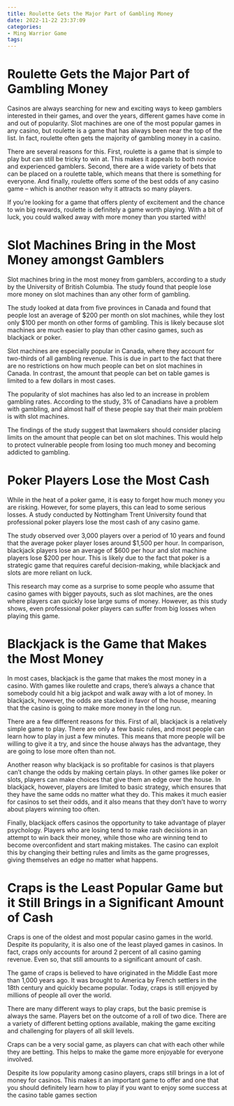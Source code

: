 ```yaml
---
title: Roulette Gets the Major Part of Gambling Money 
date: 2022-11-22 23:37:09
categories:
- Ming Warrior Game
tags:
---
```



#  Roulette Gets the Major Part of Gambling Money 

Casinos are always searching for new and exciting ways to keep gamblers interested in their games, and over the years, different games have come in and out of popularity. Slot machines are one of the most popular games in any casino, but roulette is a game that has always been near the top of the list. In fact, roulette often gets the majority of gambling money in a casino.

There are several reasons for this. First, roulette is a game that is simple to play but can still be tricky to win at. This makes it appeals to both novice and experienced gamblers. Second, there are a wide variety of bets that can be placed on a roulette table, which means that there is something for everyone. And finally, roulette offers some of the best odds of any casino game – which is another reason why it attracts so many players.

If you’re looking for a game that offers plenty of excitement and the chance to win big rewards, roulette is definitely a game worth playing. With a bit of luck, you could walked away with more money than you started with!

#  Slot Machines Bring in the Most Money amongst Gamblers 
Slot machines bring in the most money from gamblers, according to a study by the University of British Columbia. The study found that people lose more money on slot machines than any other form of gambling.

The study looked at data from five provinces in Canada and found that people lost an average of $200 per month on slot machines, while they lost only $100 per month on other forms of gambling. This is likely because slot machines are much easier to play than other casino games, such as blackjack or poker.

Slot machines are especially popular in Canada, where they account for two-thirds of all gambling revenue. This is due in part to the fact that there are no restrictions on how much people can bet on slot machines in Canada. In contrast, the amount that people can bet on table games is limited to a few dollars in most cases.

The popularity of slot machines has also led to an increase in problem gambling rates. According to the study, 3% of Canadians have a problem with gambling, and almost half of these people say that their main problem is with slot machines.

The findings of the study suggest that lawmakers should consider placing limits on the amount that people can bet on slot machines. This would help to protect vulnerable people from losing too much money and becoming addicted to gambling.

#  Poker Players Lose the Most Cash 

While in the heat of a poker game, it is easy to forget how much money you are risking. However, for some players, this can lead to some serious losses. A study conducted by Nottingham Trent University found that professional poker players lose the most cash of any casino game.

The study observed over 3,000 players over a period of 10 years and found that the average poker player loses around $1,500 per hour. In comparison, blackjack players lose an average of $600 per hour and slot machine players lose $200 per hour. This is likely due to the fact that poker is a strategic game that requires careful decision-making, while blackjack and slots are more reliant on luck.

This research may come as a surprise to some people who assume that casino games with bigger payouts, such as slot machines, are the ones where players can quickly lose large sums of money. However, as this study shows, even professional poker players can suffer from big losses when playing this game.

#  Blackjack is the Game that Makes the Most Money 

In most cases, blackjack is the game that makes the most money in a casino. With games like roulette and craps, there’s always a chance that somebody could hit a big jackpot and walk away with a lot of money. In blackjack, however, the odds are stacked in favor of the house, meaning that the casino is going to make more money in the long run.

There are a few different reasons for this. First of all, blackjack is a relatively simple game to play. There are only a few basic rules, and most people can learn how to play in just a few minutes. This means that more people will be willing to give it a try, and since the house always has the advantage, they are going to lose more often than not.

Another reason why blackjack is so profitable for casinos is that players can’t change the odds by making certain plays. In other games like poker or slots, players can make choices that give them an edge over the house. In blackjack, however, players are limited to basic strategy, which ensures that they have the same odds no matter what they do. This makes it much easier for casinos to set their odds, and it also means that they don’t have to worry about players winning too often.

Finally, blackjack offers casinos the opportunity to take advantage of player psychology. Players who are losing tend to make rash decisions in an attempt to win back their money, while those who are winning tend to become overconfident and start making mistakes. The casino can exploit this by changing their betting rules and limits as the game progresses, giving themselves an edge no matter what happens.

#  Craps is the Least Popular Game but it Still Brings in a Significant Amount of Cash

Craps is one of the oldest and most popular casino games in the world. Despite its popularity, it is also one of the least played games in casinos. In fact, craps only accounts for around 2 percent of all casino gaming revenue. Even so, that still amounts to a significant amount of cash.

The game of craps is believed to have originated in the Middle East more than 1,000 years ago. It was brought to America by French settlers in the 18th century and quickly became popular. Today, craps is still enjoyed by millions of people all over the world.

There are many different ways to play craps, but the basic premise is always the same. Players bet on the outcome of a roll of two dice. There are a variety of different betting options available, making the game exciting and challenging for players of all skill levels.

Craps can be a very social game, as players can chat with each other while they are betting. This helps to make the game more enjoyable for everyone involved.

Despite its low popularity among casino players, craps still brings in a lot of money for casinos. This makes it an important game to offer and one that you should definitely learn how to play if you want to enjoy some success at the casino table games section